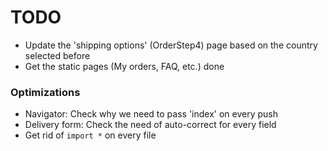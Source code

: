 TODO
=======

* Update the 'shipping options' (OrderStep4) page based on the country selected before
* Get the static pages (My orders, FAQ, etc.) done

### Optimizations

* Navigator: Check why we need to pass 'index' on every push
* Delivery form: Check the need of auto-correct for every field
* Get rid of `import *` on every file
